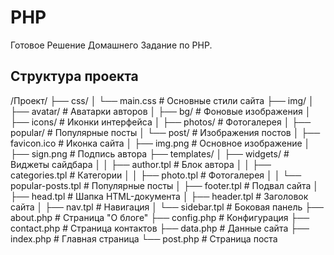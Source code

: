 # PHP
Готовое Решение Домашнего Задание по PHP.

## Структура проекта
/Проект/
├── css/
│ └── main.css # Основные стили сайта
├── img/
│ ├── avatar/ # Аватарки авторов
│ ├── bg/ # Фоновые изображения
│ ├── icons/ # Иконки интерфейса
│ ├── photos/ # Фотогалерея
│ ├── popular/ # Популярные посты
│ └── post/ # Изображения постов
│ ├── favicon.ico # Иконка сайта
│ ├── img.png # Основное изображение
│ ├── sign.png # Подпись автора
├── templates/
│ ├── widgets/ # Виджеты сайдбара
│ │ ├── author.tpl # Блок автора
│ │ ├── categories.tpl # Категории
│ │ ├── photo.tpl # Фотогалерея
│ │ └── popular-posts.tpl # Популярные посты
│ ├── footer.tpl # Подвал сайта
│ ├── head.tpl # Шапка HTML-документа
│ ├── header.tpl # Заголовок сайта
│ ├── nav.tpl # Навигация
│ └── sidebar.tpl # Боковая панель
├── about.php # Страница "О блоге"
├── config.php # Конфигурация
├── contact.php # Страница контактов
├── data.php # Данные сайта
├── index.php # Главная страница
└── post.php # Страница поста

